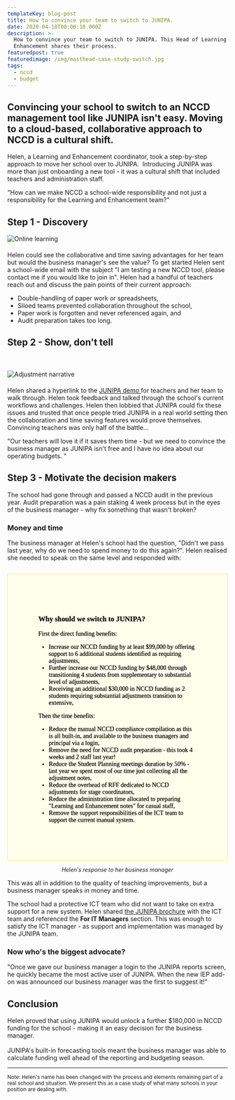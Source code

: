 ```yaml
---
templateKey: blog-post
title: How to convince your team to switch to JUNIPA.
date: 2020-04-10T00:00:10.000Z
description: >-
  How to convince your team to switch to JUNIPA. This Head of Learning and
  Enhancement shares their process.
featuredpost: true
featuredimage: /img/masthead-case-study-switch.jpg
tags:
  - nccd
  - budget
---
```

## Convincing your school to switch to an NCCD management tool like JUNIPA isn't easy. Moving to a cloud-based, collaborative approach to NCCD is a cultural shift.


Helen, a Learning and Enhancement coordinator, took a step-by-step approach to move her school over to JUNIPA.  Introducing JUNIPA was more than just onboarding a new tool - it was a cultural shift that included teachers and administration staff. 

<p class="message message-body">"How can we make NCCD a school-wide responsibility and not just a responsibility for the Learning and Enhancement team?"</p>

## Step 1 - Discovery

<div class="has-text-centered" style="margin-bottom: 20px">

![Online learning](/img/masthead-case-study-switch.jpg "Online learning")

  </div>

Helen could see the collaborative and time saving advantages for her team but would the business manager's see the value? To get started Helen sent a school-wide email with the subject "I am testing a new NCCD tool, please contact me if you would like to join in". Helen had a handful of teachers reach out and discuss the pain points of their current approach:

* Double-handling of paper work or spreadsheets,
* Siloed teams prevented collaboration throughout the school,
* Paper work is forgotten and never referenced again, and
* Audit preparation takes too long.

## Step 2 - Show, don't tell

  <div class="has-text-centered"  style="margin-bottom: 20px; padding-top: 20px; ">

![Adjustment narrative](/img/adjustment-narrative-slider.gif "Adjustment narrative")

  </div>

Helen shared a hyperlink to the <a href="https://demo.junipa.com.au">JUNIPA demo </a> for teachers and her team to walk through. Helen took feedback and talked through the school's current workflows and challenges. Helen then lobbied that JUNIPA could fix these issues and trusted that once people tried JUNIPA in a real world setting then the collaboration and time saving features would prove themselves. Convincing teachers was only half of the battle...

<p class="message message-body">"Our teachers will love it if it saves them time - but we need to convince the business manager as JUNIPA isn't free and I have no idea about our operating budgets. "</p>

## Step 3 - Motivate the decision makers

The school had gone through and passed a NCCD audit in the previous year. Audit preparation was a pain staking 4 week process but in the eyes of the business manager - why fix something that wasn't broken?

### Money and time

The business manager at Helen's school had the question, "Didn't we pass last year, why do we need to spend money to do this again?". Helen realised she needed to speak on the same level and responded with:

<div class="message message-body" style="background: #FFFFEC; font-size: 1em; font-family: George, serif; padding: 5em; border: 1px solid #FFEC76; margin-top: 2em; text-shadow: 0 0 1px black;">
<h3>Why should we switch to JUNIPA?</h3>

First the direct funding benefits:

* Increase our NCCD funding by at least $99,000 by offering support to 6 additional students identified as requiring adjustments,
* Further increase our NCCD funding by $48,000 through transitioning 4 students from supplementary to substantial level of adjustments,
* Receiving an additional $30,000 in NCCD funding as 2 students requiring substantial adjustments transition to extensive,

Then the time benefits:

* Reduce the manual NCCD compliance compilation as this is all built-in, and available to the business managers and principal via a login,
* Remove the need for NCCD audit preparation - this took 4 weeks and 2 staff last year!
* Reduce the Student Planning meetings duration by 50% - last year we spent most of our time just collecting all the adjustment notes,
* Reduce the overhead of RFF dedicated to NCCD adjustments for stage coordinators,
* Reduce the administration time allocated to preparing "Learning and Enhancement notes" for casual staff,
* Remove the support responsibilities of the ICT team to support the current manual system.

</div>

<p style="text-align: center; font-size: 0.9em"><em>Helen's response to her business manager</em></p>

This was all in addition to the quality of teaching improvements, but a business manager speaks in money and time.

The school had a protective ICT team who did not want to take on extra support for a new system. Helen shared <a href="https://junipa.com.au/files/junipa.pdf">the JUNIPA brochure</a> with the ICT team and referenced the **For IT Managers** section. This was enough to satisfy the ICT manager - as support and implementation was managed by the JUNIPA team.

<h3>Now who's the biggest advocate? </h3>

<p class="message message-body">
"Once we gave our business manager a login to the JUNIPA reports screen, he quickly became the most active user of JUNIPA.  When the new IEP add-on was announced our business manager was the first to suggest it!"
</p>

## Conclusion

Helen proved that using JUNIPA would unlock a further $180,000 in NCCD funding for the school - making it an easy decision for the business manager.  \
\
JUNIPA's built-in forecasting tools meant the business manager was able to calculate funding well ahead of the reporting and budgeting season. 
</div>

<hr>

<small>Note: Helen's name has been changed with the process and elements remaining part of a real school and situation. We present this as a case study of what many schools in your position are dealing with.</small>


